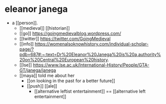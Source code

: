 # eleanor janega

- a [[person]].
  - [[medieval]] [[historian]]
  - [[go]] https://goingmedievalblog.wordpress.com/
  - [[twitter]] https://twitter.com/GoingMedieval
  - [[info]] https://womenalsoknowhistory.com/individual-scholar-page/?pdb=687#:~:text=Dr%20Eleanor%20Janega%20is%20a,authority%20on%20Central%20European%20history.
  - [[lse]] https://www.lse.ac.uk/International-History/People/GTA-GT/janega/janega
  - [[maya]] told me about her
    - [[on looking in the past for a better future]]
    - [[push]] [[ale]]
      - [[alternative leftist entertainment]] == [[alternative left entertainment]]

